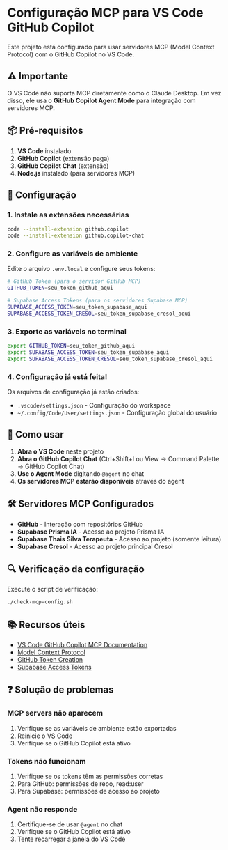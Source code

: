 # Configuração MCP para VS Code GitHub Copilot

Este projeto está configurado para usar servidores MCP (Model Context Protocol) com o GitHub Copilot no VS Code.

## ⚠️ Importante

O VS Code não suporta MCP diretamente como o Claude Desktop. Em vez disso, ele usa o **GitHub Copilot Agent Mode** para integração com servidores MCP.

## 📦 Pré-requisitos

1. **VS Code** instalado
2. **GitHub Copilot** (extensão paga)
3. **GitHub Copilot Chat** (extensão)
4. **Node.js** instalado (para servidores MCP)

## 🔧 Configuração

### 1. Instale as extensões necessárias

```bash
code --install-extension github.copilot
code --install-extension github.copilot-chat
```

### 2. Configure as variáveis de ambiente

Edite o arquivo `.env.local` e configure seus tokens:

```bash
# GitHub Token (para o servidor GitHub MCP)
GITHUB_TOKEN=seu_token_github_aqui

# Supabase Access Tokens (para os servidores Supabase MCP)
SUPABASE_ACCESS_TOKEN=seu_token_supabase_aqui
SUPABASE_ACCESS_TOKEN_CRESOL=seu_token_supabase_cresol_aqui
```

### 3. Exporte as variáveis no terminal

```bash
export GITHUB_TOKEN=seu_token_github_aqui
export SUPABASE_ACCESS_TOKEN=seu_token_supabase_aqui
export SUPABASE_ACCESS_TOKEN_CRESOL=seu_token_supabase_cresol_aqui
```

### 4. Configuração já está feita!

Os arquivos de configuração já estão criados:
- `.vscode/settings.json` - Configuração do workspace
- `~/.config/Code/User/settings.json` - Configuração global do usuário

## 🚀 Como usar

1. **Abra o VS Code** neste projeto
2. **Abra o GitHub Copilot Chat** (Ctrl+Shift+I ou View → Command Palette → GitHub Copilot Chat)
3. **Use o Agent Mode** digitando `@agent` no chat
4. **Os servidores MCP estarão disponíveis** através do agent

## 🛠️ Servidores MCP Configurados

- **GitHub** - Interação com repositórios GitHub
- **Supabase Prisma IA** - Acesso ao projeto Prisma IA
- **Supabase Thais Silva Terapeuta** - Acesso ao projeto (somente leitura)
- **Supabase Cresol** - Acesso ao projeto principal Cresol

## 🔍 Verificação da configuração

Execute o script de verificação:

```bash
./check-mcp-config.sh
```

## 📚 Recursos úteis

- [VS Code GitHub Copilot MCP Documentation](https://code.visualstudio.com/docs/copilot/chat/chat-agent-mode)
- [Model Context Protocol](https://modelcontextprotocol.io/)
- [GitHub Token Creation](https://github.com/settings/tokens)
- [Supabase Access Tokens](https://supabase.com/dashboard/account/tokens)

## ❓ Solução de problemas

### MCP servers não aparecem
1. Verifique se as variáveis de ambiente estão exportadas
2. Reinicie o VS Code
3. Verifique se o GitHub Copilot está ativo

### Tokens não funcionam
1. Verifique se os tokens têm as permissões corretas
2. Para GitHub: permissões de repo, read:user
3. Para Supabase: permissões de acesso ao projeto

### Agent não responde
1. Certifique-se de usar `@agent` no chat
2. Verifique se o GitHub Copilot está ativo
3. Tente recarregar a janela do VS Code
